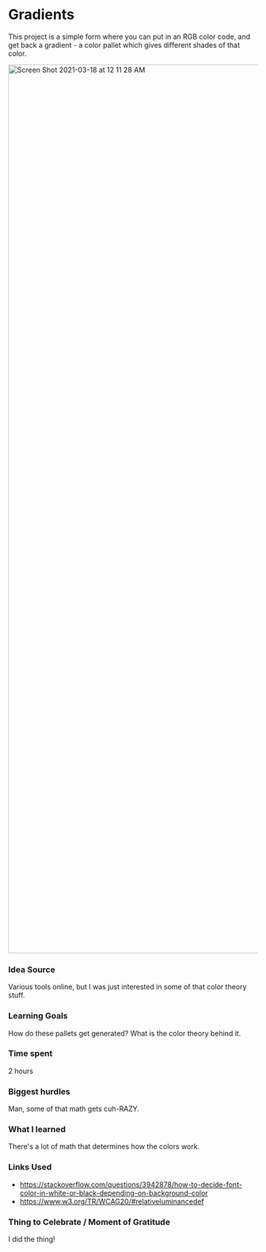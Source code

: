 # Gradients

This project is a simple form where you can put in an RGB color code, and get back a gradient - a color pallet which gives different shades of that color. 

<img width="1792" alt="Screen Shot 2021-03-18 at 12 11 28 AM" src="https://user-images.githubusercontent.com/28957445/111572503-13efa180-877f-11eb-8932-15ab563baa9a.png">


### Idea Source

Various tools online, but I was just interested in some of that color theory stuff. 

### Learning Goals

How do these pallets get generated? What is the color theory behind it.

### Time spent

2 hours

### Biggest hurdles

Man, some of that math gets cuh-RAZY. 

### What I learned

There's a lot of math that determines how the colors work. 

### Links Used

- https://stackoverflow.com/questions/3942878/how-to-decide-font-color-in-white-or-black-depending-on-background-color
- https://www.w3.org/TR/WCAG20/#relativeluminancedef

### Thing to Celebrate / Moment of Gratitude

I did the thing!
